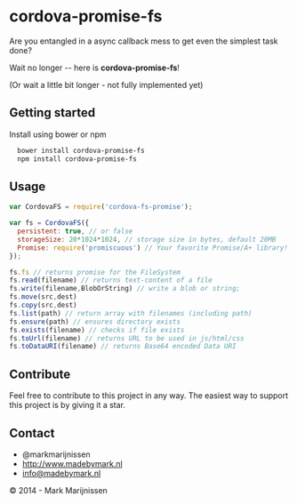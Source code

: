 cordova-promise-fs
==========

Are you entangled in a async callback mess to get even the simplest task done?

Wait no longer -- here is **cordova-promise-fs**!

(Or wait a little bit longer - not fully implemented yet)

## Getting started

Install using bower or npm

```bash
  bower install cordova-promise-fs
  npm install cordova-promise-fs
```

## Usage

```javascript
var CordovaFS = require('cordova-fs-promise');

var fs = CordovaFS({
  persistent: true, // or false
  storageSize: 20*1024*1024, // storage size in bytes, default 20MB 
  Promise: require('promiscuous') // Your favorite Promise/A+ library! 
});

fs.fs // returns promise for the FileSystem
fs.read(filename) // returns text-content of a file
fs.write(filename,BlobOrString) // write a blob or string;
fs.move(src,dest)
fs.copy(src,dest)
fs.list(path) // return array with filenames (including path)
fs.ensure(path) // ensures directory exists
fs.exists(filename) // checks if file exists
fs.toUrl(filename) // returns URL to be used in js/html/css
fs.toDataURI(filename) // returns Base64 encoded Data URI
```

## Contribute

Feel free to contribute to this project in any way. The easiest way to support this project is by giving it a star.

## Contact
-   @markmarijnissen
-   http://www.madebymark.nl
-   info@madebymark.nl

© 2014 - Mark Marijnissen